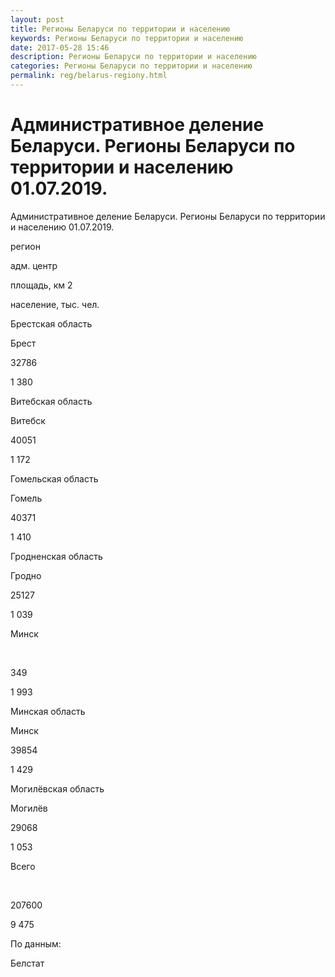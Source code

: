 ```yaml
---
layout: post
title: Регионы Беларуси по территории и населению 
keywords: Регионы Беларуси по территории и населению
date: 2017-05-28 15:46
description: Регионы Беларуси по территории и населению
categories: Регионы Беларуси по территории и населению
permalink: reg/belarus-regiony.html
---
```


# Административное деление Беларуси. Регионы Беларуси по территории и населению 01.07.2019.


Административное деление Беларуси. Регионы Беларуси по территории и населению 01.07.2019.









регион


адм. центр


площадь, км
2


население, тыс. чел.






Брестская область


Брест


32786


1 380






Витебская область


Витебск


40051


1 172






Гомельская область


Гомель


40371


1 410






Гродненская область


Гродно


25127


1 039






Минск 


 


349


1 993






Минская область


Минск


39854


1 429






Могилёвская область


Могилёв 


29068


1 053






Всего


 


207600


9 475










По данным:


Белстат



		

